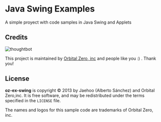 Java Swing Examples
===========

A simple proyect with code samples in Java Swing and Applets


Credits
-------

![thoughtbot](https://lh6.googleusercontent.com/-gXFiyKSSZ4E/UewkL6Eez8I/AAAAAAAADpg/Phifd0oafkc/s288/OZ%2520logo.png)

This project is maintained by [Orbital Zero, inc](http://www.orbitalzero.com/community)
and people like you :) . Thank you!

License
-------

**oz-ex-swing** is copyright © 2013 by Jaehoo (Alberto Sánchez) and Orbital Zero,inc. It is free software, and may be
redistributed under the terms specified in the `LICENSE` file.

The names and logos for this sample code are trademarks of Orbital Zero, inc.
